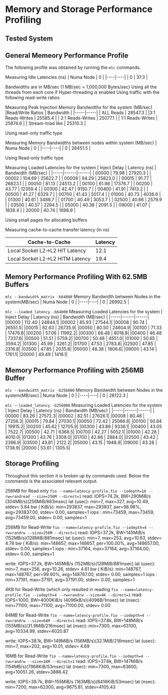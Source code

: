 # Memory and Storage Performance Profiling

## Tested System


## General Memeory Performance Profile 

The following profile was obtained by running the `mlc` commands.

Measuring Idle Latencies (ns)
| Numa Node | 0 |
|----|----|
| 0 | 37.3 |


Bandwidths are in MB/sec (1 MB/sec = 1,000,000 Bytes/sec)
Using all the threads from each core if Hyper-threading is enabled
Using traffic with the following read-write ratios

Measuring Peak Injection Memory Bandwidths for the system (MB/sec)
|Read/Write Ratios | Bandwidth |
|-----|-----|
| ALL Reads | 28547.3 |
|3:1 Reads-Writes | 25585.4 |
| 2:1 Reads-Writes | 25077.1 |
| 1:1 Reads-Writes | 25874.6 | 
| Stream-triad like | 25310.3 |

Using read-only traffic type

Measuring Memory Bandwidths between nodes within system (MB/sec)
| Numa Node | 0 |
|----|----|
| 0 | 28451.5 |

Using Read-only traffic type

Measuring Loaded Latencies for the system
| Inject Delay | Latency (ns) | Bandwidth (MB/sec) |
|-----|------|------|
| 00000 | 79.98 | 27920.3 |
| 00002 | 104.69 | 25622.7 |
| 00008 | 94.29 | 25823.0 |
| 00015 | 91.77 | 26823.1 |
| 00050 | 81.13 | 24513.2 |
| 00100 | 61.98 | 17376.7 |
| 00200 | 43.77 | 12359.4 |
| 00300 | 42.47 | 9150.7 |
| 00400 | 41.91 | 7413.2 |
| 00500 | 41.27 | 6329.7 |
| 00700 | 41.43 | 5017.4 |
| 01000 | 40.73 | 4036.6 | 
| 01300 | 40.61 | 3488.7 |
| 01700 | 40.49 | 3053.7 |
| 02500 | 40.66 | 2579.9 |
| 03500 | 40.57 | 2294.5 |
| 05000 | 40.38 | 2091.5 |
| 09000 | 41.07 | 1838.4 |
| 20000 | 40.74 | 1698.9 |

Using small pages for allocating buffers

Measuring cache-to-cache transfer latency (in ns)

|Cache-to-Cache | Latency |
|------|------|
| Local Socket L2->L2 HIT Latency | 12.1 |
| Local Socket L2->L2 HITM Latency | 19.4 |

## Memory Performance Profiling With 62.5MB Buffers

`mlc --bandwidth_matrix -b64000`
Memory Bandwidth between Nodes in the system(MB/sec)
| Numa Node | 0 |
|----|----|
| 0 | 26992.5 |

`mlc --loaded_latency -b64000`
Measuring Loaded Latencies for the system
| Inject Delay | Latency (ns) | Bandwidth (MB/sec) |
|-----|------|------|
 |00000 | 112.40  |  24844.1|
 |00002 |  85.93  |  27544.1|
 |00008 |  90.74  |  26551.5|
 |00015 |  82.63  |  26735.9|
 |00050 |  80.50  |  24604.9|
 |00100 |  71.33  |  17476.8|
 |00200 |  57.06  |  11992.2|
 |00300 |  68.48  |   8018.8|
 |00400 |  46.48  |   7337.6|
 |00500 |  51.51  |   5759.2|
 |00700 |  50.48  |   4551.0|
 |01000 |  50.65  |   3594.2|
 |01300 |  45.99  |   3261.2|
 |01700 |  47.53  |   2783.8|
 |02500 |  47.85  |   2316.8|
 |03500 |  47.85  |   2035.8|
 |05000 |  48.38  |   1806.6|
 |09000 |  43.14  |   1761.1|
 |20000 |  49.49  |   1416.1|
 
 
## Memory Performance Profiling with 256MB Buffer

`mlc --bandwidth_matrix -b256000`
Memory Bandwidth between Nodes in the system(MB/sec)
| Numa Node | 0 |
|----|----|
| 0 | 28122.3 |

`mlc --loaded_latency -b256000`
Measuring Loaded Latencies for the system
| Inject Delay | Latency (ns) | Bandwidth (MB/sec) |
|-----|------|------|
 | 00000 |  83.26  |  27572.3|
 |00002 |  82.51  |  27626.1|
 |00008 |  80.48  |  27256.3|
 |00015 |  79.84  |  27030.1|
 |00050 |  72.42  |  25066.8|
 |00100 |  50.84  | 19915.2|
 |00200 |  45.62  |  12705.9|
 |00300 |  43.86  |   9336.1|
 |00400 |  43.05  |   7522.7|
 |00500 |  42.71  |   6368.5|
 |00700 |  42.27  |   5052.1|
 |01000 |  42.28  |   4010.0|
 |01300 |  43.76  |   3308.0|
 |01700 |  42.86  |   2884.0|
 |02500 | 43.42   |  2396.9|
 |03500 |  43.81  |   2122.2|
 |05000 |   43.15 |    1948.9|
 |09000 |  43.28  |   1738.9|
 |20000 |  53.61  |   1305.5|
 

## Storage Profiling 

Throughout this section it is broken up by commands used. Below the commands is the associated
relevant output. 

256MB for Read only
`fio --name=latency-profile.fio --iodepth=16 --rw=randread --size=256M --direct=1`
read: IOPS=74.2k, BW=290MiB/s (304MB/s)(256MiB/883msec)
lat (usec): min=7, max=327, avg=10.49, stdev= 5.64
bw (  KiB/s): min=293837, max=293837, per=98.98%, avg=293837.00, stdev= 0.00, samples=1
iops        : min=73459, max=73459, avg=73459.00, stdev= 0.00, samples=1


256MB for Read-Write
`fio --name=latency-profile.fio --iodepth=4 --rw=randrw --size=256M --direct=1`
 read: IOPS=37.2k, BW=145MiB/s (152MB/s)(128MiB/881msec)
 lat (usec): min=7, max=253, avg=10.63, stdev= 4.78
 bw (  KiB/s): min=148657, max=148657, per=100.00%, avg=148657.00, stdev= 0.00, samples=1
   iops        : min=37164, max=37164, avg=37164.00, stdev= 0.00, samples=1
   
  write: IOPS=37.2k, BW=145MiB/s (152MB/s)(128MiB/881msec)
lat (usec): min=7, max=256, avg=10.26, stdev= 4.61
 bw (  KiB/s): min=148767, max=148767, per=99.90%, avg=148767.00, stdev= 0.00, samples=1
   iops        : min=37191, max=37191, avg=37191.00, stdev= 0.00, samples=1

4KB for Read-Write (which only resulted in reading
`fio --name=latency-profile.fio --iodepth=4 --rw=randrw --size=4K --direct=1`
read: IOPS=1000, BW=4000KiB/s (4096kB/s)(4096B/1msec)
 lat (nsec): min=71100, max=71100, avg=71100.00, stdev= 0.00

64MB for Read-Write
`fio --name=latency-profile.fio --iodepth=4 --rw=randrw --size=64M --direct=1`
 read: IOPS=37.8k, BW=148MiB/s (155MB/s)(31.9MiB/216msec)
lat (nsec): min=7300, max=63100, avg=10334.99, stdev=4020.87

write: IOPS=38.1k, BW=149MiB/s (156MB/s)(32.1MiB/216msec)
lat (usec): min=7, max=202, avg=10.01, stdev= 4.69

16MB for Read-Write
`fio --name=latency-profile.fio --iodepth=4 --rw=randrw --size=16M --direct=1`
read: IOPS=37.6k, BW=147MiB/s (154MB/s)(7968KiB/53msec)
lat (nsec): min=7300, max=63600, avg=10051.26, stdev=3888.42

 write: IOPS=39.7k, BW=155MiB/s (163MB/s)(8416KiB/53msec)
lat (nsec): min=7200, max=62300, avg=9675.81, stdev=4105.43
